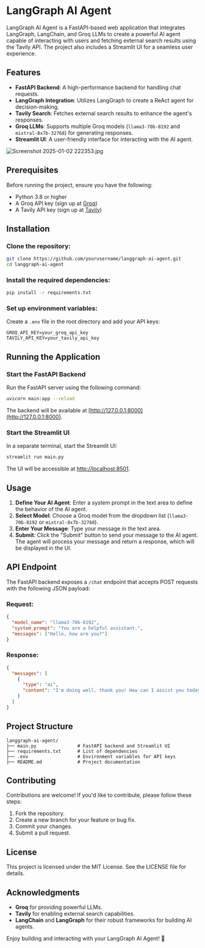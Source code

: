 # LangGraph AI Agent

LangGraph AI Agent is a FastAPI-based web application that integrates LangGraph, LangChain, and Groq LLMs to create a powerful AI agent capable of interacting with users and fetching external search results using the Tavily API. The project also includes a Streamlit UI for a seamless user experience.

## Features
- **FastAPI Backend**: A high-performance backend for handling chat requests.
- **LangGraph Integration**: Utilizes LangGraph to create a ReAct agent for decision-making.
- **Tavily Search**: Fetches external search results to enhance the agent's responses.
- **Groq LLMs**: Supports multiple Groq models (`llama3-70b-8192` and `mixtral-8x7b-32768`) for generating responses.
- **Streamlit UI**: A user-friendly interface for interacting with the AI agent.

![Screenshot 2025-01-02 222353.jpg]([https://github.com/RahulKB31/SAM_AI_Model/blob/main/original%20image.jpg](https://github.com/RahulKB31/LangGraph_AI_Agent/blob/master/Screenshot%202025-01-02%20222353.jpg))


## Prerequisites
Before running the project, ensure you have the following:

- Python 3.8 or higher
- A Groq API key (sign up at [Groq](https://groq.com))
- A Tavily API key (sign up at [Tavily](https://tavily.com))

## Installation

### Clone the repository:

```bash
git clone https://github.com/yourusername/langgraph-ai-agent.git
cd langgraph-ai-agent
```

### Install the required dependencies:

```bash
pip install -r requirements.txt
```

### Set up environment variables:

Create a `.env` file in the root directory and add your API keys:

```plaintext
GROQ_API_KEY=your_groq_api_key
TAVILY_API_KEY=your_tavily_api_key
```

## Running the Application

### Start the FastAPI Backend

Run the FastAPI server using the following command:

```bash
uvicorn main:app --reload
```

The backend will be available at [http://127.0.0.1:8000](http://127.0.0.1:8000).

### Start the Streamlit UI

In a separate terminal, start the Streamlit UI:

```bash
streamlit run main.py
```

The UI will be accessible at [http://localhost:8501](http://localhost:8501).

## Usage

1. **Define Your AI Agent**: Enter a system prompt in the text area to define the behavior of the AI agent.
2. **Select Model**: Choose a Groq model from the dropdown list (`llama3-70b-8192` or `mixtral-8x7b-32768`).
3. **Enter Your Message**: Type your message in the text area.
4. **Submit**: Click the "Submit" button to send your message to the AI agent. The agent will process your message and return a response, which will be displayed in the UI.

## API Endpoint

The FastAPI backend exposes a `/chat` endpoint that accepts POST requests with the following JSON payload:

### Request:

```json
{
  "model_name": "llama3-70b-8192",
  "system_prompt": "You are a helpful assistant.",
  "messages": ["Hello, how are you?"]
}
```

### Response:

```json
{
  "messages": [
    {
      "type": "ai",
      "content": "I'm doing well, thank you! How can I assist you today?"
    }
  ]
}
```

## Project Structure

```plaintext
langgraph-ai-agent/
├── main.py               # FastAPI backend and Streamlit UI
├── requirements.txt      # List of dependencies
├── .env                  # Environment variables for API keys
├── README.md             # Project documentation
```

## Contributing

Contributions are welcome! If you'd like to contribute, please follow these steps:

1. Fork the repository.
2. Create a new branch for your feature or bug fix.
3. Commit your changes.
4. Submit a pull request.

## License

This project is licensed under the MIT License. See the LICENSE file for details.

## Acknowledgments

- **Groq** for providing powerful LLMs.
- **Tavily** for enabling external search capabilities.
- **LangChain** and **LangGraph** for their robust frameworks for building AI agents.

Enjoy building and interacting with your LangGraph AI Agent! 🚀
